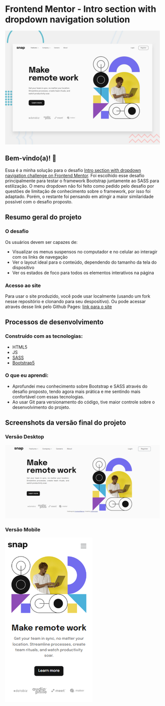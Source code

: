 # Frontend Mentor - Intro section with dropdown navigation solution

![Design preview for the Intro section with dropdown navigation coding challenge](./design/desktop-preview.jpg)

## Bem-vindo(a)! 👋

Essa é a minha solução para o desafio [Intro section with dropdown navigation challenge on Frontend Mentor](https://www.frontendmentor.io/challenges/intro-section-with-dropdown-navigation-ryaPetHE5). Foi escolhido esse desafio principalmente para testar o framework Bootstrap juntamente ao SASS para estilização. O menu dropdown não foi feito como pedido pelo desafio por questões de limitação de conhecimento sobre o framework, por isso foi adaptado. Porém, o restante foi pensando em atingir a maior similaridade possível com o desafio proposto.

## Resumo geral do projeto

### O desafio

Os usuários devem ser capazes de:

- Visualizar os menus suspensos no computador e no celular ao interagir com os links de navegação
- Ver o layout ideal para o conteúdo, dependendo do tamanho da tela do dispositivo
- Ver os estados de foco para todos os elementos interativos na página

### Acesso ao site

Para usar o site produzido, você pode usar localmente (usando um fork nesse repositório e clonando para seu despositivo). Ou pode acessar através desse link pelo Github Pages: [link para o site](https://marysclair.github.io/Frontend-Mentor-Intro-section-with-dropdown-navigation/)

## Processos de desenvolvimento

### Construído com as tecnologias:

- HTML5
- JS
- [SASS](https://sass-lang.com/documentation/)
- [Bootstrap5](https://getbootstrap.com) 

### O que eu aprendi:

- Aprofundei meu conhecimento sobre Bootstrap e SASS através do desafio proposto, tendo agora mais prática e me sentindo mais confortável com essas tecnologias.
- Ao usar Git para versionamento do código, tive maior controle sobre o desenvolvimento do projeto.

## Screenshots da versão final do projeto

### Versão Desktop

![](./design/versaoFinalDesktop.png)

### Versão Mobile
![](./design/versaoFinalMobile.png)
